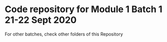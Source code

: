 # Code repository for Module 1 Batch 1 21-22 Sept 2020

For other batches, check other folders of this Repository